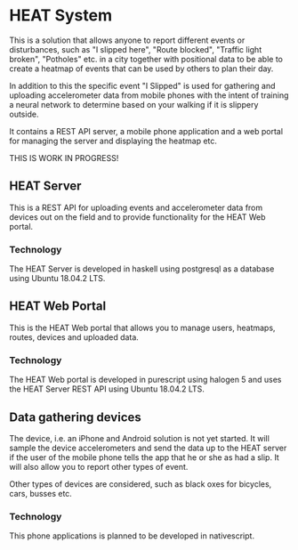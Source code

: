 # HEAT System
This is a solution that allows anyone to report different events or disturbances, such as "I slipped here",
"Route blocked", "Traffic light broken", "Potholes" etc. in a city together with positional data to be able
to create a heatmap of events that can be used by others to plan their day.

In addition to this the specific event "I Slipped" is used for gathering and uploading accelerometer data
from mobile phones with the intent of training a neural network to determine based on your walking if it is slippery outside.

It contains a REST API server, a mobile phone application and a web portal for managing the server and displaying the heatmap etc.

THIS IS WORK IN PROGRESS!

## HEAT Server
This is a REST API for uploading events and accelerometer data from devices out on the field and to provide functionality
for the HEAT Web portal.

### Technology
The HEAT Server is developed in haskell using postgresql as a database using Ubuntu 18.04.2 LTS.

## HEAT Web Portal
This is the HEAT Web portal that allows you to manage users, heatmaps, routes, devices and uploaded data.

### Technology
The HEAT Web portal is developed in purescript using halogen 5 and uses the HEAT Server REST API using Ubuntu 18.04.2 LTS.

## Data gathering devices
The device, i.e. an iPhone and Android solution is not yet started. It will sample the device accelerometers and
send the data up to the HEAT server if the user of the mobile phone tells the app that he or she as had a slip. It will also
allow you to report other types of event.

Other types of devices are considered, such as black oxes for bicycles, cars, busses etc.

### Technology
This phone applications is planned to be developed in nativescript.

